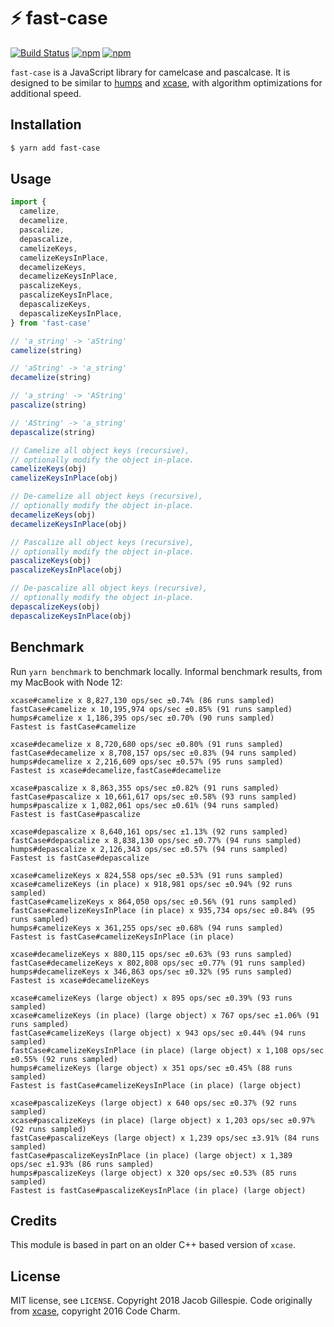 # ⚡ fast-case

[![Build Status](https://github.com/jacobwgillespie/fast-case/workflows/CI/badge.svg)](https://github.com/jacobwgillespie/fast-case/actions)
[![npm](https://badgen.net/npm/dm/fast-case)](https://www.npmjs.com/package/fast-case)
[![npm](https://badgen.net/npm/v/fast-case)](https://www.npmjs.com/package/fast-case)

`fast-case` is a JavaScript library for camelcase and pascalcase. It is designed to be similar to [humps][0] and [xcase][1], with algorithm optimizations for additional speed.

## Installation

```bash
$ yarn add fast-case
```

## Usage

```javascript
import {
  camelize,
  decamelize,
  pascalize,
  depascalize,
  camelizeKeys,
  camelizeKeysInPlace,
  decamelizeKeys,
  decamelizeKeysInPlace,
  pascalizeKeys,
  pascalizeKeysInPlace,
  depascalizeKeys,
  depascalizeKeysInPlace,
} from 'fast-case'

// 'a_string' -> 'aString'
camelize(string)

// 'aString' -> 'a_string'
decamelize(string)

// 'a_string' -> 'AString'
pascalize(string)

// 'AString' -> 'a_string'
depascalize(string)

// Camelize all object keys (recursive),
// optionally modify the object in-place.
camelizeKeys(obj)
camelizeKeysInPlace(obj)

// De-camelize all object keys (recursive),
// optionally modify the object in-place.
decamelizeKeys(obj)
decamelizeKeysInPlace(obj)

// Pascalize all object keys (recursive),
// optionally modify the object in-place.
pascalizeKeys(obj)
pascalizeKeysInPlace(obj)

// De-pascalize all object keys (recursive),
// optionally modify the object in-place.
depascalizeKeys(obj)
depascalizeKeysInPlace(obj)
```

## Benchmark

Run `yarn benchmark` to benchmark locally. Informal benchmark results, from my MacBook with Node 12:

```
xcase#camelize x 8,827,130 ops/sec ±0.74% (86 runs sampled)
fastCase#camelize x 10,195,974 ops/sec ±0.85% (91 runs sampled)
humps#camelize x 1,186,395 ops/sec ±0.70% (90 runs sampled)
Fastest is fastCase#camelize

xcase#decamelize x 8,720,680 ops/sec ±0.80% (91 runs sampled)
fastCase#decamelize x 8,708,157 ops/sec ±0.83% (94 runs sampled)
humps#decamelize x 2,216,609 ops/sec ±0.57% (95 runs sampled)
Fastest is xcase#decamelize,fastCase#decamelize

xcase#pascalize x 8,863,355 ops/sec ±0.82% (91 runs sampled)
fastCase#pascalize x 10,661,617 ops/sec ±0.58% (93 runs sampled)
humps#pascalize x 1,082,061 ops/sec ±0.61% (94 runs sampled)
Fastest is fastCase#pascalize

xcase#depascalize x 8,640,161 ops/sec ±1.13% (92 runs sampled)
fastCase#depascalize x 8,838,130 ops/sec ±0.77% (94 runs sampled)
humps#depascalize x 2,126,343 ops/sec ±0.57% (94 runs sampled)
Fastest is fastCase#depascalize

xcase#camelizeKeys x 824,558 ops/sec ±0.53% (91 runs sampled)
xcase#camelizeKeys (in place) x 918,981 ops/sec ±0.94% (92 runs sampled)
fastCase#camelizeKeys x 864,050 ops/sec ±0.56% (91 runs sampled)
fastCase#camelizeKeysInPlace (in place) x 935,734 ops/sec ±0.84% (95 runs sampled)
humps#camelizeKeys x 361,255 ops/sec ±0.68% (94 runs sampled)
Fastest is fastCase#camelizeKeysInPlace (in place)

xcase#decamelizeKeys x 880,115 ops/sec ±0.63% (93 runs sampled)
fastCase#decamelizeKeys x 802,808 ops/sec ±0.77% (91 runs sampled)
humps#decamelizeKeys x 346,863 ops/sec ±0.32% (95 runs sampled)
Fastest is xcase#decamelizeKeys

xcase#camelizeKeys (large object) x 895 ops/sec ±0.39% (93 runs sampled)
xcase#camelizeKeys (in place) (large object) x 767 ops/sec ±1.06% (91 runs sampled)
fastCase#camelizeKeys (large object) x 943 ops/sec ±0.44% (94 runs sampled)
fastCase#camelizeKeysInPlace (in place) (large object) x 1,108 ops/sec ±0.55% (92 runs sampled)
humps#camelizeKeys (large object) x 351 ops/sec ±0.45% (88 runs sampled)
Fastest is fastCase#camelizeKeysInPlace (in place) (large object)

xcase#pascalizeKeys (large object) x 640 ops/sec ±0.37% (92 runs sampled)
xcase#pascalizeKeys (in place) (large object) x 1,203 ops/sec ±0.97% (92 runs sampled)
fastCase#pascalizeKeys (large object) x 1,239 ops/sec ±3.91% (84 runs sampled)
fastCase#pascalizeKeysInPlace (in place) (large object) x 1,389 ops/sec ±1.93% (86 runs sampled)
humps#pascalizeKeys (large object) x 320 ops/sec ±0.53% (85 runs sampled)
Fastest is fastCase#pascalizeKeysInPlace (in place) (large object)
```

## Credits

This module is based in part on an older C++ based version of `xcase`.

## License

MIT license, see `LICENSE`. Copyright 2018 Jacob Gillespie. Code originally from [xcase][1], copyright 2016 Code Charm.

[0]: https://github.com/domchristie/humps
[1]: https://github.com/encharm/xcase

